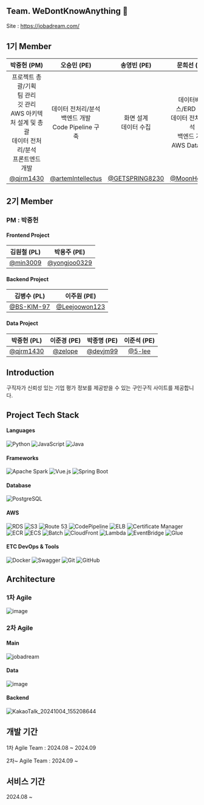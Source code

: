 ## Team. WeDontKnowAnything 👋

<!--
**Here are some ideas to get you started:**
🙋‍♀️ A short introduction - what is your organization all about?
🌈 Contribution guidelines - how can the community get involved?
👩‍💻 Useful resources - where can the community find your docs? Is there anything else the community should know?
🍿 Fun facts - what does your team eat for breakfast?
🧙 Remember, you can do mighty things with the power of [Markdown](https://docs.github.com/github/writing-on-github/getting-started-with-writing-and-formatting-on-github/basic-writing-and-formatting-syntax)
-->

Site : https://jobadream.com/

## 1기 Member
| 박중헌 (PM) | 오승민 (PE) | 송영빈 (PE) | 문희선 (PE) |
|:----------:|:----------:|:----------:|:----------:|
| 프로젝트 총괄/기획<br>팀 관리<br>깃 관리<br>AWS 아키텍처 설계 및 총괄<br>데이터 전처리/분석<br>프론트엔드 개발 | 데이터 전처리/분석<br>백엔드 개발<br>Code Pipeline 구축 | 화면 설계<br>데이터 수집 | 데이터베이스/ERD 설계<br>데이터 전처리/분석<br>백엔드 개발<br>AWS Data 관리 |
| [@qjrm1430](https://github.com/qjrm1430) | [@artemIntellectus](https://github.com/artemIntellectus) | [@GETSPRING8230](https://github.com/GETSPRING8230) | [@MoonHeesun](https://github.com/MoonHeesun) |

## 2기 Member

### PM : 박중헌

#### Frontend Project
| 김원철 (PL) | 박용주 (PE) |
|:----------:|:----------:|
| [@min3009](https://github.com/min3009) | [@yongjoo0329](https://github.com/yongjoo0329) |

#### Backend Project
| 김병수 (PL) | 이주원 (PE) |
|:----------:|:----------:|
| [@BS-KIM-97](https://github.com/BS-KIM-97) | [@Leejoowon123](https://github.com/Leejoowon123) | 

#### Data Project
| 박중헌 (PL) | 이준경 (PE) | 박종명 (PE) | 이준석 (PE) |
|:----------:|:----------:|:----------:|:----------:|
| [@qjrm1430](https://github.com/qjrm1430) | [@zelope](https://github.com/zelope) | [@devjm99](https://github.com/devjm99) | [@5-lee](https://github.com/5-lee) | 

## Introduction
구직자가 신뢰성 있는 기업 평가 정보를 제공받을 수 있는 구인구직 사이트를 제공합니다.

## Project Tech Stack

#### Languages
![Python](https://img.shields.io/badge/Python-3776AB?style=for-the-badge&logo=python&logoColor=white)
![JavaScript](https://img.shields.io/badge/JavaScript-F7DF1E?style=for-the-badge&logo=javascript&logoColor=black)
![Java](https://img.shields.io/badge/Java-007396?style=for-the-badge&logo=java&logoColor=white)

#### Frameworks
![Apache Spark](https://img.shields.io/badge/Apache%20Spark-E25A1C?style=for-the-badge&logo=apachespark&logoColor=white)
![Vue.js](https://img.shields.io/badge/Vue.js-4FC08D?style=for-the-badge&logo=vue.js&logoColor=white)
![Spring Boot](https://img.shields.io/badge/Spring%20Boot-6DB33F?style=for-the-badge&logo=springboot&logoColor=white)

#### Database
![PostgreSQL](https://img.shields.io/badge/PostgreSQL-336791?style=for-the-badge&logo=postgresql&logoColor=white)

#### AWS
![RDS](https://img.shields.io/badge/RDS-527FFF?style=for-the-badge&logo=amazonrds&logoColor=white)
![S3](https://img.shields.io/badge/S3-569A31?style=for-the-badge&logo=amazons3&logoColor=white)
![Route 53](https://img.shields.io/badge/Route%2053-8C4FFF?style=for-the-badge&logo=amazonroute53&logoColor=white)
![CodePipeline](https://img.shields.io/badge/CodePipeline-FF4F8B?style=for-the-badge&logo=amazonwebservices&logoColor=white)
![ELB](https://img.shields.io/badge/ELB-8C4FFF?style=for-the-badge&logo=awselasticloadbalancing&logoColor=white)
![Certificate Manager](https://img.shields.io/badge/Certificate%20Manager-FF8282?style=for-the-badge&logo=amazonwebservices&logoColor=white)
![ECR](https://img.shields.io/badge/ECR-FF9900?style=for-the-badge&logo=amazonwebservices&logoColor=white)
![ECS](https://img.shields.io/badge/ECS-FF9900?style=for-the-badge&logo=amazonecs&logoColor=white)
![Batch](https://img.shields.io/badge/Batch-FF9900?style=for-the-badge&logo=amazonwebservices&logoColor=white)
![CloudFront](https://img.shields.io/badge/CloudFront-8C4FFF?style=for-the-badge&logo=amazonwebservices&logoColor=white)
![Lambda](https://img.shields.io/badge/Lambda-FF9900?style=for-the-badge&logo=awslambda&logoColor=white)
![EventBridge](https://img.shields.io/badge/EventBridge-FF4F8B?style=for-the-badge&logo=amazonwebservices&logoColor=white)
![Glue](https://img.shields.io/badge/Glue-452170?style=for-the-badge&logo=amazonwebservices&logoColor=white)

#### ETC DevOps & Tools
![Docker](https://img.shields.io/badge/Docker-2496ED?style=for-the-badge&logo=docker&logoColor=white)
![Swagger](https://img.shields.io/badge/Swagger-85EA2D?style=for-the-badge&logo=swagger&logoColor=black)
![Git](https://img.shields.io/badge/Git-F05032?style=for-the-badge&logo=git&logoColor=white)
![GitHub](https://img.shields.io/badge/GitHub-181717?style=for-the-badge&logo=github&logoColor=white)

## Architecture

### 1차 Agile
![image](https://github.com/user-attachments/assets/0320d542-b245-4d1f-8632-07bc11fedbbd)

### 2차 Agile

#### Main
![jobadream](https://github.com/user-attachments/assets/0216795e-3901-4c68-a9d2-4c94d6d1493a)


#### Data
![image](https://github.com/user-attachments/assets/a649f880-de4b-48ce-bf8f-8818acab7e49)

#### Backend
![KakaoTalk_20241004_155208644](https://github.com/user-attachments/assets/b9ec3b10-34c5-4cbf-873e-9fc3fcc70e96)


## 개발 기간
1차 Agile Team : 2024.08 ~ 2024.09

2차~ Agile Team : 2024.09 ~

## 서비스 기간 
2024.08 ~
